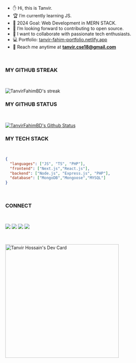 <!-- <img src="https://media.giphy.com/media/qgQUggAC3Pfv687qPC/giphy.gif"> -->

</br>

- ✋ Hi, this is Tanvir.
- 🏆 I’m currently learning JS.
- 🎯 2024 Goal: Web Development in MERN STACK.
- 🚀 I’m looking forward to contributing to open source.
- 🤝 I want to collaborate with passionate tech enthusiasts.
- 💻 Portfolio: [tanvir-fahim-portfolio.netlify.app](https://tanvir-fahim-portfolio.netlify.app/)
- 📧 Reach me anytime at **tanvir.cse18@gmail.com**

</br>

### MY GITHUB STREAK

</br>

<p>
        <img title="🔥 Streak Stats" src="https://github-readme-streak-stats.herokuapp.com/?user=TanvirFahimBD&theme=prussian&hide_border=true&stroke=0000&background=060A0CD0"  alt="TanvirFahimBD's streak"/>
</p>

### MY GITHUB STATUS

<br/>
   <p>
  <a href="#" title="🚀 Github Stats"><img src="https://github-readme-stats.vercel.app/api?username=TanvirFahimBD&show_icons=true&theme=prussian&hide_border=true&count_private=true&show_owner=true" alt="TanvirFahimBD's Github Status"/>
  </a>
  </p>

### MY TECH STACK

<br/>

```json
{
  "languages": ["JS", "TS", "PHP"],
  "frontend": ["Next.js","React.js"],
  "backend": ["Node.js", "Express.js", "PHP"],
  "database": ["MongoDB","Mongoose","MYSQL"]
}
```

<br />

### CONNECT

</br>

[<img src="https://img.shields.io/badge/TanvirFahim-151515?style=for-the-badge&logo=linkedin&logoColor=white">](https://www.linkedin.com/in/tanvir-fahim/)
[<img src="https://img.shields.io/badge/TanvirFahim-151515?style=for-the-badge&logo=medium&logoColor=white">](https://medium.com/@tanvir.cse18)
[<img src="https://img.shields.io/badge/TanvirFahim-151515?style=for-the-badge&logo=dev.to&logoColor=white">](https://dev.to/tanvir_hossain_9e45b3d535)
[<img src="https://img.shields.io/badge/TanvirFahim-151515?style=for-the-badge&logo=gmail&logoColor=white">](mailto:tanvir.cse18@gmail.com)

</br>

<a href="https://app.daily.dev/tanvircse18"><img src="https://api.daily.dev/devcards/v2/jitqrezxwBOagCdirQaCc.png?type=default&r=azo" width="356" alt="Tanvir Hossain's Dev Card"/></a>
